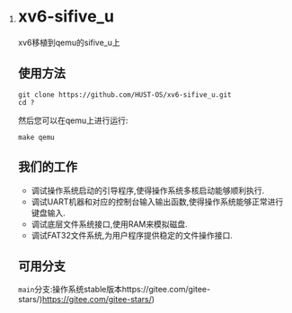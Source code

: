 1. # xv6-sifive_u

   xv6移植到qemu的sifive_u上

   ## 使用方法

   ```
   git clone https://github.com/HUST-OS/xv6-sifive_u.git
   cd ?
   ```

   然后您可以在qemu上进行运行:

   ```
   make qemu
   ```

   ## 我们的工作

   - 调试操作系统启动的引导程序,使得操作系统多核启动能够顺利执行.
   - 调试UART机器和对应的控制台输入输出函数,使得操作系统能够正常进行键盘输入.
   - 调试底层文件系统接口,使用RAM来模拟磁盘.
   - 调试FAT32文件系统,为用户程序提供稳定的文件操作接口.

   ## 可用分支

   `main`分支:操作系统stable版本https://gitee.com/gitee-stars/)https://gitee.com/gitee-stars/)
